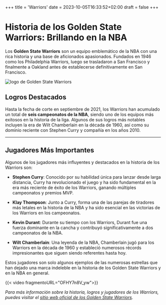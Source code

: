 +++
title = 'Warriors'
date = 2023-10-05T16:33:52+02:00
draft = false
+++

# Historia de los Golden State Warriors: Brillando en la NBA

Los **Golden State Warriors** son un equipo emblemático de la NBA con una rica historia y una base de aficionados apasionados. Fundados en 1946 como los Philadelphia Warriors, luego se trasladaron a San Francisco y finalmente a Oakland antes de establecerse definitivamente en San Francisco.

![logo de Golden State Warriors](https://widgets-shared-static.stats.com/logos/128x128/basketball/nba/9.png)

## Logros Destacados

Hasta la fecha de corte en septiembre de 2021, los Warriors han acumulado un total de **seis campeonatos de la NBA**, siendo uno de los equipos más exitosos en la historia de la liga. Algunos de sus logros más notables incluyen la era de Wilt Chamberlain en la década de 1960, así como su dominio reciente con Stephen Curry y compañía en los años 2010.

---

## Jugadores Más Importantes

Algunos de los jugadores más influyentes y destacados en la historia de los Warriors son:

- **Stephen Curry**: Conocido por su habilidad única para lanzar desde larga distancia, Curry ha revolucionado el juego y ha sido fundamental en la era más reciente de éxito de los Warriors, ganando múltiples campeonatos y premios MVP.

- **Klay Thompson**: Junto a Curry, forma una de las parejas de tiradores más letales en la historia de la NBA y ha sido esencial en las victorias de los Warriors en los campeonatos.

- **Kevin Durant**: Durante su tiempo con los Warriors, Durant fue una fuerza dominante en la cancha y contribuyó significativamente a dos campeonatos de la NBA.

- **Wilt Chamberlain**: Una leyenda de la NBA, Chamberlain jugó para los Warriors en la década de 1960 y estableció numerosos récords impresionantes que siguen siendo referentes hasta hoy.

Estos jugadores son solo algunos ejemplos de las numerosas estrellas que han dejado una marca indeleble en la historia de los Golden State Warriors y en la NBA en general.

{{< video fragmentoURL="OFHY7n8V_yw">}}


_Para más información sobre la historia, logros y jugadores de los Warriors, puedes visitar el [sitio web oficial de los Golden State Warriors](https://www.nba.com/warriors/)._
